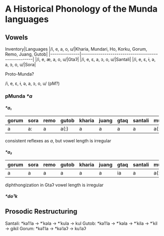 # A Historical Phonology of the Munda languages

## Vowels
Inventory|Languages
|/i, e, a, o, u/|Kharia, Mundari, Ho, Korku, Gorum, Remo, Juang, Gutob|
|---------------|-----------------------------------------------------|
|/i, e, æ, a, o, u/|Gtaʔ|
|/i, e, ɛ, a, ɔ, o, u/|Santali|
|/i, e, ɛ, ɨ, ə, a, ɔ, o, u/|Sora|

Proto-Munda?

/i, e, ɛ, ɨ, ə, a, ɔ, o, u/ (pM?)


### pMunda _*a_

#### _*a₁_

|gorum|sora|remo|gutob|kharia|juang|gtaq|santali|mundari|ho|korwa|korku|
|-----|----|----|-----|------|-----|----|-------|-------|--|-----|-----|
|a|a:|a|a(:)|a|a|a|a|a(:)|a|a(:)|a(:)|

consistent reflexes as _a_, but vowel length is irregular

#### _*a₂_

|gorum|sora|remo|gutob|kharia|juang|gtaq|santali|mundari|ho|korwa|korku|
|-----|----|----|-----|------|-----|----|-------|-------|--|-----|-----|
|a|a|a|a|a|a|ia|a|a(:)|a(:)|a(:)|a|

diphthongization in Gtaʔ vowel length is irregular

##### _*daˀk_

## Prosodic Restructuring

Santali:    *kə1ˈla →   *ˈkəla →    *ˈkula →            kul
Gutob:      *kə1ˈla →   *ˈkəla →    *ˈkila →    *ˈkil → gikil
Gorum:      *kə1ˈla →   *kəˈlaʔ →                       kuˈlaʔ
